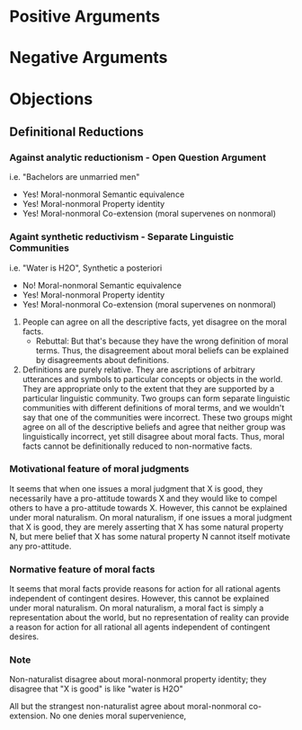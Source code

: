 # Positive Arguments

# Negative Arguments

# Objections

## Definitional Reductions

### Against analytic reductionism - Open Question Argument

i.e. "Bachelors are unmarried men"

- Yes! Moral-nonmoral Semantic equivalence
- Yes! Moral-nonmoral Property identity
- Yes! Moral-nonmoral Co-extension (moral supervenes on nonmoral)

### Againt synthetic reductivism - Separate Linguistic Communities

i.e. "Water is H2O", Synthetic a posteriori

- No! Moral-nonmoral Semantic equivalence
- Yes! Moral-nonmoral Property identity
- Yes! Moral-nonmoral Co-extension (moral supervenes on nonmoral)

1. People can agree on all the descriptive facts, yet disagree on the moral facts.
	- Rebuttal: But that's because they have the wrong definition of moral terms. Thus, the disagreement about moral beliefs can be explained by disagreements about definitions.
2. Definitions are purely relative. They are ascriptions of arbitrary utterances and symbols to particular concepts or objects in the world. They are appropriate only to the extent that they are supported by a particular linguistic community. Two groups can form separate linguistic communities with different definitions of moral terms, and we wouldn't say that one of the communities were incorrect. These two groups might agree on all of the descriptive beliefs and agree that neither group was linguistically incorrect, yet still disagree about moral facts. Thus, moral facts cannot be definitionally reduced to non-normative facts.

### Motivational feature of moral judgments

It seems that when one issues a moral judgment that X is good, they necessarily have a pro-attitude towards X and they would like to compel others to have a pro-attitude towards X. However, this cannot be explained under moral naturalism. On moral naturalism, if one issues a moral judgment that X is good, they are merely asserting that X has some natural property N, but mere belief that X has some natural property N cannot itself motivate any pro-attitude.

### Normative feature of moral facts

It seems that moral facts provide reasons for action for all rational agents independent of contingent desires. However, this cannot be explained under moral naturalism. On moral naturalism, a moral fact is simply a representation about the world, but no representation of reality can provide a reason for action for all rational all agents independent of contingent desires.

### Note

Non-naturalist disagree about moral-nonmoral property identity; they disagree that "X is good" is like "water is H2O"

All but the strangest non-naturalist agree about moral-nonmoral co-extension. No one denies moral supervenience,